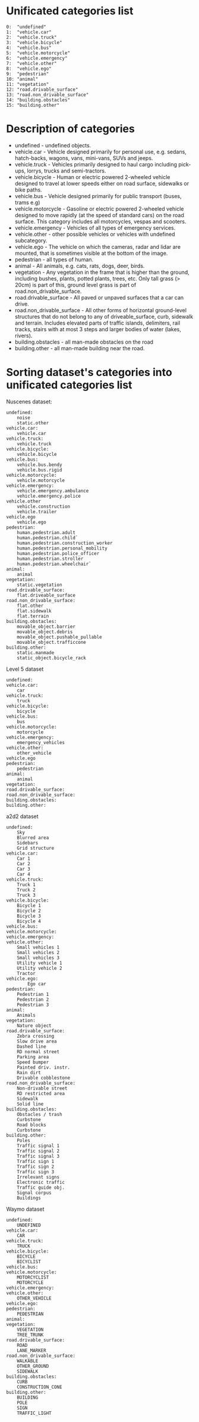 # Unificated categories list
    0:  "undefined"
    1:  "vehicle.car"
    2:  "vehicle.truck"
    3:  "vehicle.bicycle"
    4:  "vehicle.bus"
    5:  "vehicle.motorcycle"
    6:  "vehicle.emergency"
    7:  "vehicle.other"
    8:  "vehicle.ego"
    9:  "pedestrian"
    10: "animal"
    11: "vegetation"
    12: "road.drivable_surface"
    13: "road.non_drivable_surface"
    14: "building.obstacles"
    15: "building.other" 

# Description of categories
  * undefined - undefined objects.
  * vehicle.car - Vehicle designed primarily for personal use, e.g. sedans, hatch-backs, wagons, vans, mini-vans, SUVs and jeeps.
  * vehicle.truck - Vehicles primarily designed to haul cargo including pick-ups, lorrys, trucks and semi-tractors.
  * vehicle.bicycle - Human or electric powered 2-wheeled vehicle designed to travel at lower speeds either on road surface, sidewalks or bike paths.
  * vehicle.bus - Vehicle designed primarily for public transport (buses, trams e.g)
  * vehicle.motorcycle - Gasoline or electric powered 2-wheeled vehicle designed to move rapidly (at the speed of standard cars) on the road surface. This category includes all motorcycles, vespas and scooters.
  * vehicle.emergency - Vehicles of all types of emergency services.
  * vehicle.other - other possible vehicles or vehicles with undefined subcategory. 
  * vehicle.ego - The vehicle on which the cameras, radar and lidar are mounted, that is sometimes visible at the bottom of the image.
  * pedestrian - all types of human.
  * animal - All animals, e.g. cats, rats, dogs, deer, birds.
  * vegetation - Any vegetation in the frame that is higher than the ground, including bushes, plants, potted plants, trees, etc. Only tall grass (> 20cm) is part of this, ground level grass is part of road.non_drivable_surface.
  * road.drivable_surface - All paved or unpaved surfaces that a car can drive.
  * road.non_drivable_surface - All other forms of horizontal ground-level structures that do not belong to any of driveable_surface, curb, sidewalk and terrain. Includes elevated parts of traffic islands, delimiters, rail tracks, stairs with at most 3 steps and larger bodies of water (lakes, rivers).
  * building.obstacles - all man-made obstacles on the road
  * building.other - all man-made building near the road.


# Sorting dataset's categories into unificated categories list

Nuscenes dataset:

    undefined:
        noise
        static.other
    vehicle.car:
        vehicle.car
    vehicle.truck:
        vehicle.truck
    vehicle.bicycle:
        vehicle.bicycle
    vehicle.bus:
        vehicle.bus.bendy
        vehicle.bus.rigid
    vehicle.motorcycle:
        vehicle.motorcycle
    vehicle.emergency:
        vehicle.emergency.ambulance
        vehicle.emergency.police
    vehicle.other
        vehicle.construction
        vehicle.trailer
    vehicle.ego
        vehicle.ego
    pedestrian:
        human.pedestrian.adult
        human.pedestrian.child`
        human.pedestrian.construction_worker
        human.pedestrian.personal_mobility
        human.pedestrian.police_officer
        human.pedestrian.stroller
        human.pedestrian.wheelchair` 
    animal:
        animal
    vegetation:
        static.vegetation
    road.drivable_surface:
        flat.driveable_surface
    road.non_drivable_surface:
        flat.other
        flat.sidewalk
        flat.terrain
    building.obstacles:
        movable_object.barrier
        movable_object.debris
        movable_object.pushable_pullable
        movable_object.trafficcone
    building.other:
        static.manmade
        static_object.bicycle_rack
                        

Level 5 dataset 

    undefined:
    vehicle.car:
        car
    vehicle.truck:
        truck
    vehicle.bicycle:
        bicycle
    vehicle.bus:
        bus
    vehicle.motorcycle:
        motorcycle
    vehicle.emergency:
        emergency_vehicles
    vehicle.other:
        other_vehicle
    vehicle.ego
    pedestrian:
        pedestrian
    animal:
        animal
    vegetation:
    road.drivable_surface:
    road.non_drivable_surface:
    building.obstacles:
    building.other:
    


a2d2 dataset

    undefined:
        Sky
        Blurred area
        Sidebars
        Grid structure
    vehicle.car:
        Car 1
        Car 2
        Car 3
        Car 4
    vehicle.truck:
        Truck 1
        Truck 2
        Truck 3
    vehicle.bicycle:
        Bicycle 1
        Bicycle 2
        Bicycle 3
        Bicycle 4
    vehicle.bus:
    vehicle.motorcycle:
    vehicle.emergency:
    vehicle.other:
        Small vehicles 1
        Small vehicles 2
        Small vehicles 3
        Utility vehicle 1
        Utility vehicle 2
        Tractor
    vehicle.ego:
            Ego car
    pedestrian:
        Pedestrian 1
        Pedestrian 2
        Pedestrian 3
    animal:
        Animals
    vegetation:
        Nature object
    road.drivable_surface:
        Zebra crossing
        Slow drive area
        Dashed line
        RD normal street
        Parking area
        Speed bumper
        Painted driv. instr.
        Rain dirt
        Drivable cobblestone
    road.non_drivable_surface:
        Non-drivable street
        RD restricted area
        Sidewalk
        Solid line
    building.obstacles:
        Obstacles / trash
        Curbstone
        Road blocks
        Curbstone
    building.other:
        Poles
        Traffic signal 1
        Traffic signal 2
        Traffic signal 3
        Traffic sign 1
        Traffic sign 2
        Traffic sign 3  
        Irrelevant signs 
        Electronic traffic
        Traffic guide obj.
        Signal corpus
        Buildings


Waymo dataset

    undefined:
        UNDEFINED
    vehicle.car:
        CAR
    vehicle.truck:
        TRUCK
    vehicle.bicycle:
        BICYCLE
        BICYCLIST
    vehicle.bus:
    vehicle.motorcycle:
        MOTORCYCLIST
        MOTORCYCLE
    vehicle.emergency:
    vehicle.other:
        OTHER_VEHICLE
    vehicle.ego:
    pedestrian:
        PEDESTRIAN
    animal:
    vegetation:
        VEGETATION
        TREE_TRUNK
    road.drivable_surface:
        ROAD
        LANE_MARKER
    road.non_drivable_surface:
        WALKABLE
        OTHER_GROUND
        SIDEWALK
    building.obstacles:
        CURB
        CONSTRUCTION_CONE
    building.other:
        BUILDING
        POLE
        SIGN
        TRAFFIC_LIGHT
